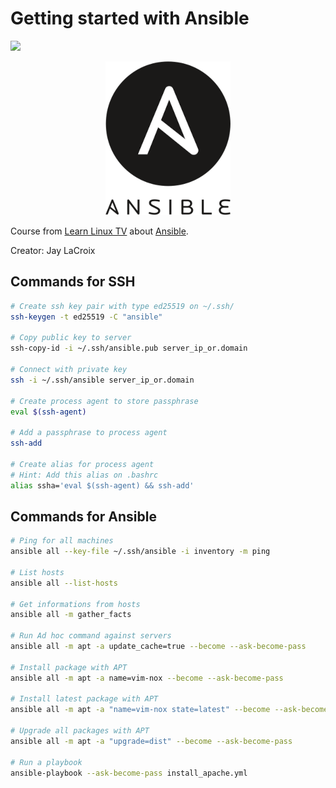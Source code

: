 # Getting started with Ansible
![](https://img.shields.io/badge/status-progress-blue)

<p align="center">
<img src=".github/logo.png">
</p>

Course from [Learn Linux TV](https://www.youtube.com/@LearnLinuxTV) about [Ansible](https://youtube.com/playlist?list=PLT98CRl2KxKEUHie1m24-wkyHpEsa4Y70&si=4yVFiKpWzec0q8lS).

Creator: Jay LaCroix

## Commands for SSH

```bash
# Create ssh key pair with type ed25519 on ~/.ssh/
ssh-keygen -t ed25519 -C "ansible"

# Copy public key to server
ssh-copy-id -i ~/.ssh/ansible.pub server_ip_or.domain

# Connect with private key
ssh -i ~/.ssh/ansible server_ip_or.domain

# Create process agent to store passphrase
eval $(ssh-agent)

# Add a passphrase to process agent
ssh-add

# Create alias for process agent
# Hint: Add this alias on .bashrc
alias ssha='eval $(ssh-agent) && ssh-add'
```

## Commands for Ansible

```bash
# Ping for all machines
ansible all --key-file ~/.ssh/ansible -i inventory -m ping

# List hosts
ansible all --list-hosts

# Get informations from hosts
ansible all -m gather_facts

# Run Ad hoc command against servers
ansible all -m apt -a update_cache=true --become --ask-become-pass

# Install package with APT
ansible all -m apt -a name=vim-nox --become --ask-become-pass

# Install latest package with APT
ansible all -m apt -a "name=vim-nox state=latest" --become --ask-become-pass

# Upgrade all packages with APT
ansible all -m apt -a "upgrade=dist" --become --ask-become-pass

# Run a playbook
ansible-playbook --ask-become-pass install_apache.yml
```